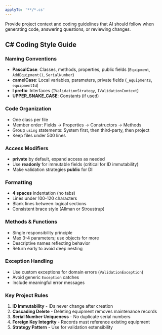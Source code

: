 ```yaml
---
applyTo: '**/*.cs'
---
```

Provide project context and coding guidelines that AI should follow when generating code, answering questions, or reviewing changes.

## C# Coding Style Guide

### Naming Conventions
- **PascalCase**: Classes, methods, properties, public fields (`Equipment`, `AddEquipment()`, `SerialNumber`)
- **camelCase**: Local variables, parameters, private fields (`_equipments`, `equipmentId`)
- **I prefix**: Interfaces (`IValidationStrategy`, `IValidationContext`)
- **UPPER_SNAKE_CASE**: Constants (if used)

### Code Organization
- One class per file
- Member order: Fields → Properties → Constructors → Methods
- Group `using` statements: System first, then third-party, then project
- Keep files under 500 lines

### Access Modifiers
- **private** by default, expand access as needed
- Use **readonly** for immutable fields (critical for ID immutability)
- Make validation strategies **public** for DI

### Formatting
- **4 spaces** indentation (no tabs)
- Lines under 100-120 characters
- Blank lines between logical sections
- Consistent brace style (Allman or Stroustrup)

### Methods & Functions
- Single responsibility principle
- Max 3-4 parameters; use objects for more
- Descriptive names reflecting behavior
- Return early to avoid deep nesting

### Exception Handling
- Use custom exceptions for domain errors (`ValidationException`)
- Avoid generic `Exception` catches
- Include meaningful error messages

### Key Project Rules
1. **ID Immutability** - IDs never change after creation
2. **Cascading Delete** - Deleting equipment removes maintenance records
3. **Serial Number Uniqueness** - No duplicate serial numbers
4. **Foreign Key Integrity** - Records must reference existing equipment
5. **Strategy Pattern** - Use for validation extensibility